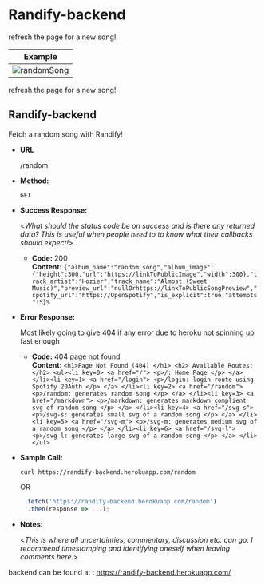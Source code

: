# Randify-backend

refresh the page for a new song! 

Example |
------- |
![randomSong](https://randify-backend.herokuapp.com/svg-s) |
refresh the page for a new song!  

**Randify-backend**
----
   Fetch a random song with Randify! 

* **URL**

  /random

* **Method:**
  
  `GET`
  
* **Success Response:**
  
  <_What should the status code be on success and is there any returned data? This is useful when people need to to know what their callbacks should expect!_>

  * **Code:** 200 <br />
    **Content:** `{"album_name":"random song","album_image":{"height":300,"url":"https://linkToPublicImage","width":300},"track_artist":"Hozier","track_name":"Almost (Sweet Music)","preview_url":"nullOrhttps://linkToPublicSongPreview","spotify_url":"https://OpenSpotify","is_explicit":true,"attempts":5}%`
 
* **Error Response:**

  Most likely going to give 404 if any error due to heroku not spinning up fast enough

  * **Code:** 404 page not found <br />
    **Content:** `<h1>Page Not Found (404) </h1> <h2> Available Routes: </h2> <ul><li key=0> <a href="/"> <p>/: Home Page </p> </a> </li><li key=1> <a href="/login"> <p>/login: login route using Spotify 20Auth </p> </a> </li><li key=2> <a href="/random"> <p>/random: generates random song </p> </a> </li><li key=3> <a href="/markdown"> <p>/markdown: generates markdown complient svg of random song </p> </a> </li><li key=4> <a href="/svg-s"> <p>/svg-s: generates small svg of a random song </p> </a> </li><li key=5> <a href="/svg-m"> <p>/svg-m: generates medium svg of a random song </p> </a> </li><li key=6> <a href="/svg-l"> <p>/svg-l: generates large svg of a random song </p> </a> </li></ul>`

* **Sample Call:**

  `curl https://randify-backend.herokuapp.com/random`

  OR

  ```javascript
    fetch('https://randify-backend.herokuapp.com/random')
    .then(response => ...);
  ```

* **Notes:**

  <_This is where all uncertainties, commentary, discussion etc. can go. I recommend timestamping and identifying oneself when leaving comments here._>

backend can be found at : https://randify-backend.herokuapp.com/
